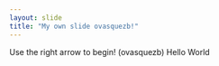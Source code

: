 ```yaml
---
layout: slide
title: "My own slide ovasquezb!"
---
```


Use the right arrow to begin! (ovasquezb)
Hello World
